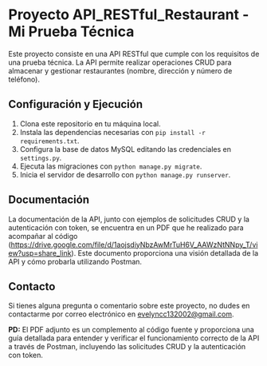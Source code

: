 # Proyecto API_RESTful_Restaurant - Mi Prueba Técnica

Este proyecto consiste en una API RESTful que cumple con los requisitos de una prueba técnica. La API permite realizar operaciones CRUD para almacenar y gestionar restaurantes (nombre, dirección y número de teléfono).

## Configuración y Ejecución

1. Clona este repositorio en tu máquina local.
2. Instala las dependencias necesarias con `pip install -r requirements.txt`.
3. Configura la base de datos MySQL editando las credenciales en `settings.py`.
4. Ejecuta las migraciones con `python manage.py migrate`.
5. Inicia el servidor de desarrollo con `python manage.py runserver`.

## Documentación

La documentación de la API, junto con ejemplos de solicitudes CRUD y la autenticación con token, se encuentra en un PDF que he realizado para acompañar al código (https://drive.google.com/file/d/1aojsdiyNbzAwMrTuH6V_AAWzNtNNpy_T/view?usp=share_link). Este documento proporciona una visión detallada de la API y cómo probarla utilizando Postman.

## Contacto

Si tienes alguna pregunta o comentario sobre este proyecto, no dudes en contactarme por correo electrónico en evelyncc132002@gmail.com.

**PD:** El PDF adjunto es un complemento al código fuente y proporciona una guía detallada para entender y verificar el funcionamiento correcto de la API a través de Postman, incluyendo las solicitudes CRUD y la autenticación con token.
